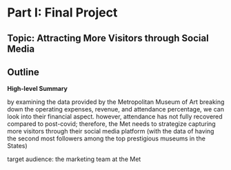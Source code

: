 # Part I: Final Project

## Topic: Attracting More Visitors through Social Media
## Outline 

**High-level Summary**

by examining the data provided by the Metropolitan Museum of Art
breaking down the operating expenses, revenue, and attendance percentage, we can look into their financial aspect. however, attendance has not fully recovered compared to post-covid; therefore, the Met needs to strategize capturing more visitors through their social media platform (with the data of having the second most followers among the top prestigious museums in the States)

target audience: the marketing team at the Met
